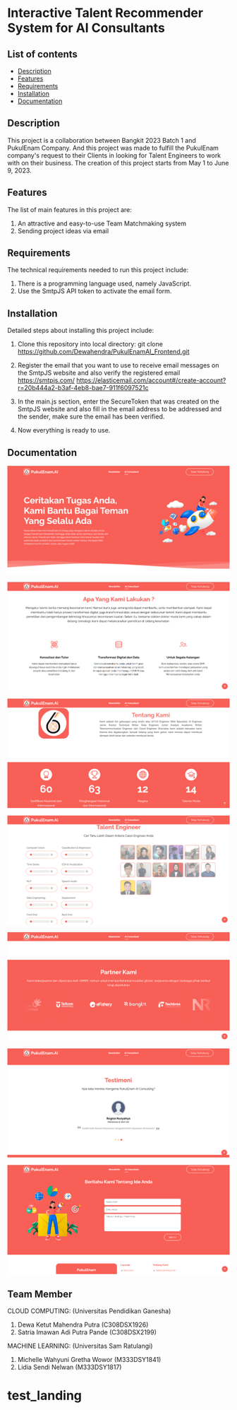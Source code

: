 # Interactive Talent Recommender System for AI Consultants

## List of contents

- [Description](#description)
- [Features](#features)
- [Requirements](#requirements)
- [Installation](#installation)
- [Documentation](#Documentation)

## Description

This project is a collaboration between Bangkit 2023 Batch 1 and PukulEnam Company. And this project was made to fulfill the PukulEnam company's request to their Clients in looking for Talent Engineers to work with on their business. The creation of this project starts from May 1 to June 9, 2023.

## Features

The list of main features in this project are:
1. An attractive and easy-to-use Team Matchmaking system
2. Sending project ideas via email

## Requirements

The technical requirements needed to run this project include:
1. There is a programming language used, namely JavaScript.
2. Use the SmtpJS API token to activate the email form.

## Installation

Detailed steps about installing this project include:
1. Clone this repository into local directory:
git clone https://github.com/Dewahendra/PukulEnamAI_Frontend.git

2. Register the email that you want to use to receive email messages on the SmtpJS website and also verify the registered email
https://smtpjs.com/
https://elasticemail.com/account#/create-account?r=20b444a2-b3af-4eb8-bae7-911f6097521c

3. In the main.js section, enter the SecureToken that was created on the SmtpJS website and also fill in the email address to be addressed and the sender, make sure the email has been verified.

4. Now everything is ready to use.

## Documentation
![alt text](https://github.com/Dewahendra/PukulEnamAI_Frontend/blob/main/assets/img/Documentation/1.png?raw=true)

![alt text](https://github.com/Dewahendra/PukulEnamAI_Frontend/blob/main/assets/img/Documentation/2.png?raw=true)

![alt text](https://github.com/Dewahendra/PukulEnamAI_Frontend/blob/main/assets/img/Documentation/3.png?raw=true)

![alt text](https://github.com/Dewahendra/PukulEnamAI_Frontend/blob/main/assets/img/Documentation/4.png?raw=true)

![alt text](https://github.com/Dewahendra/PukulEnamAI_Frontend/blob/main/assets/img/Documentation/5.png?raw=true)

![alt text](https://github.com/Dewahendra/PukulEnamAI_Frontend/blob/main/assets/img/Documentation/6.png?raw=true)

![alt text](https://github.com/Dewahendra/PukulEnamAI_Frontend/blob/main/assets/img/Documentation/7.png?raw=true)


## Team Member

CLOUD COMPUTING: (Universitas Pendidikan Ganesha)
1. Dewa Ketut Mahendra Putra (C308DSX1926)
2. Satria Imawan Adi Putra Pande (C308DSX2199)

MACHINE LEARNING: (Universitas Sam Ratulangi)
1. Michelle Wahyuni Gretha Wowor (M333DSY1841)
2. Lidia Sendi Nelwan (M333DSY1817)
# test_landing
